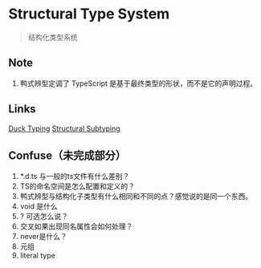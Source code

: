 # Structural Type System

> 结构化类型系统

## Note

1. 鸭式辨型定调了 TypeScript 是基于最终类型的形状，而不是它的声明过程。 

## Links

[Duck Typing](./DuckTyping.md)
[Structural Subtyping](./StructuralSubtyping.md)

## Confuse（未完成部分）

1. *.d.ts 与一般的ts文件有什么差别？
2. TS的命名空间是怎么配置和定义的？
3. 鸭式辨型与结构化子类型有什么相同和不同的点？感觉说的是同一个东西。
4. void 是什么
5. ? 可选怎么说？
6. 交叉如果出现同名属性会如何处理？
7. never是什么？
8. 元组
9. literal type